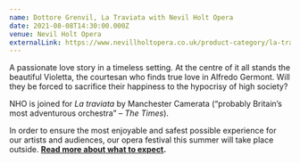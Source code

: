 ```yaml
---
name: Dottore Grenvil, La Traviata with Nevil Holt Opera
date: 2021-08-08T14:30:00.000Z
venue: Nevil Holt Opera
externalLink: https://www.nevillholtopera.co.uk/product-category/la-traviata
---
```

<!--StartFragment-->

A passionate love story in a timeless setting. At the centre of it all stands the beautiful Violetta, the courtesan who finds true love in Alfredo Germont. Will they be forced to sacrifice their happiness to the hypocrisy of high society?

NHO is joined for *La traviata* by Manchester Camerata (“probably Britain’s most adventurous orchestra” – *The Times*).

In order to ensure the most enjoyable and safest possible experience for our artists and audiences, our opera festival this summer will take place outside. **[Read more about what to expect](https://www.nevillholtopera.co.uk/news/nho-summer-opera-festival-2021).**

<!--EndFragment-->